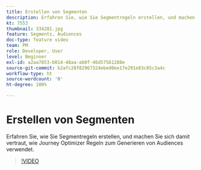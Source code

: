 ```yaml
---
title: Erstellen von Segmenten
description: Erfahren Sie, wie Sie Segmentregeln erstellen, und machen Sie sich damit vertraut, wie Journey Optimizer Regeln zum Generieren von Audiences verwendet.
kt: 7553
thumbnail: 334281.jpg
feature: Segments, Audiences
doc-type: feature video
team: PM
role: Developer, User
level: Beginner
exl-id: a2aa7853-b014-48aa-ab0f-46d57561288e
source-git-commit: b2afc28f82967324ebed0ee17e291e83c85c3a4c
workflow-type: ht
source-wordcount: '0'
ht-degree: 100%

---
```


# Erstellen von Segmenten

Erfahren Sie, wie Sie Segmentregeln erstellen, und machen Sie sich damit vertraut, wie Journey Optimizer Regeln zum Generieren von Audiences verwendet.

>[!VIDEO](https://video.tv.adobe.com/v/334281?quality=12&learn=on)
